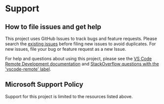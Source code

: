 # Support

## How to file issues and get help

This project uses GitHub Issues to track bugs and feature requests. Please
search the
[existing issues](https://github.com/microsoft/vscode-remote-release/issues)
before filing new issues to avoid duplicates. For new issues, file your bug or
feature request as a new Issue.

For help and questions about using this project, please see the
[VS Code Remote Development documentation](https://code.visualstudio.com/docs/remote/remote-overview)
and
[StackOverflow questions with the 'vscode-remote' label](https://stackoverflow.com/questions/tagged/vscode-remote).

## Microsoft Support Policy

Support for this project is limited to the resources listed above.
